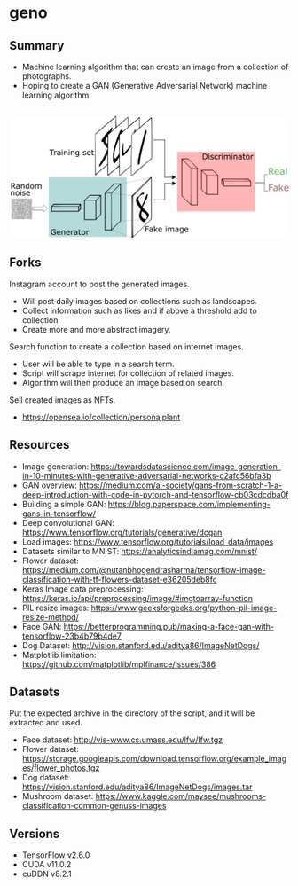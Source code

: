 # geno

## Summary
- Machine learning algorithm that can create an image from a collection of photographs.
- Hoping to create a GAN (Generative Adversarial Network) machine learning algorithm.

##

![GANs](https://github.com/jameskeywood/geno/blob/main/research/GANs.png?raw=true)

## Forks
Instagram account to post the generated images.
- Will post daily images based on collections such as landscapes.
- Collect information such as likes and if above a threshold add to collection.
- Create more and more abstract imagery.

Search function to create a collection based on internet images.
- User will be able to type in a search term.
- Script will scrape internet for collection of related images.
- Algorithm will then produce an image based on search.

Sell created images as NFTs.
- https://opensea.io/collection/personalplant

## Resources
- Image generation: https://towardsdatascience.com/image-generation-in-10-minutes-with-generative-adversarial-networks-c2afc56bfa3b
- GAN overview: https://medium.com/ai-society/gans-from-scratch-1-a-deep-introduction-with-code-in-pytorch-and-tensorflow-cb03cdcdba0f
- Building a simple GAN: https://blog.paperspace.com/implementing-gans-in-tensorflow/
- Deep convolutional GAN: https://www.tensorflow.org/tutorials/generative/dcgan
- Load images: https://www.tensorflow.org/tutorials/load_data/images
- Datasets similar to MNIST: https://analyticsindiamag.com/mnist/
- Flower dataset: https://medium.com/@nutanbhogendrasharma/tensorflow-image-classification-with-tf-flowers-dataset-e36205deb8fc
- Keras Image data preprocessing: https://keras.io/api/preprocessing/image/#imgtoarray-function
- PIL resize images: https://www.geeksforgeeks.org/python-pil-image-resize-method/
- Face GAN: https://betterprogramming.pub/making-a-face-gan-with-tensorflow-23b4b79b4de7
- Dog Dataset: http://vision.stanford.edu/aditya86/ImageNetDogs/
- Matplotlib limitation: https://github.com/matplotlib/mplfinance/issues/386

## Datasets
Put the expected archive in the directory of the script, and it will be extracted and used.
- Face dataset: http://vis-www.cs.umass.edu/lfw/lfw.tgz
- Flower dataset: https://storage.googleapis.com/download.tensorflow.org/example_images/flower_photos.tgz
- Dog dataset: https://vision.stanford.edu/aditya86/ImageNetDogs/images.tar
- Mushroom dataset: https://www.kaggle.com/maysee/mushrooms-classification-common-genuss-images

## Versions
- TensorFlow v2.6.0
- CUDA v11.0.2
- cuDDN v8.2.1
